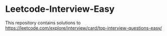 # Leetcode-Interview-Easy
This repository contains solutions to https://leetcode.com/explore/interview/card/top-interview-questions-easy/
